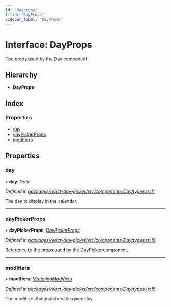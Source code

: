 ```yaml
---
id: "dayprops"
title: "DayProps"
sidebar_label: "DayProps"
---
```


# Interface: DayProps

The props used by the [Day](../index.md#day) component.

## Hierarchy

* **DayProps**

## Index

### Properties

* [day](dayprops.md#day)
* [dayPickerProps](dayprops.md#daypickerprops)
* [modifiers](dayprops.md#modifiers)

## Properties

###  day

• **day**: *Date*

*Defined in [packages/react-day-picker/src/components/Day/types.ts:11](https://github.com/gpbl/react-day-picker/blob/fdbc0b39/packages/react-day-picker/src/components/Day/types.ts#L11)*

The day to display in the calendar.

___

###  dayPickerProps

• **dayPickerProps**: *[DayPickerProps](daypickerprops.md)*

*Defined in [packages/react-day-picker/src/components/Day/types.ts:19](https://github.com/gpbl/react-day-picker/blob/fdbc0b39/packages/react-day-picker/src/components/Day/types.ts#L19)*

Reference to the props used by the DayPicker component.

___

###  modifiers

• **modifiers**: *[MatchingModifiers](../index.md#matchingmodifiers)*

*Defined in [packages/react-day-picker/src/components/Day/types.ts:15](https://github.com/gpbl/react-day-picker/blob/fdbc0b39/packages/react-day-picker/src/components/Day/types.ts#L15)*

The modifiers that matches the given day.
